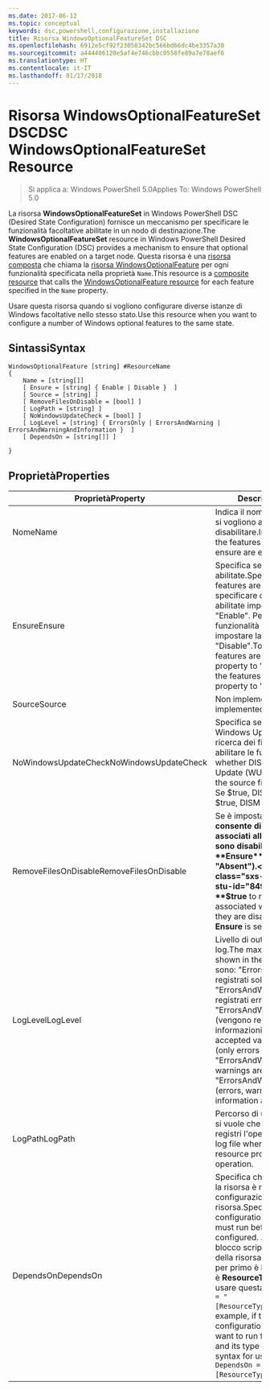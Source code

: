 ```yaml
---
ms.date: 2017-06-12
ms.topic: conceptual
keywords: dsc,powershell,configurazione,installazione
title: Risorsa WindowsOptionalFeatureSet DSC
ms.openlocfilehash: 6912e5cf92f23058342bc566bd66dc4be3357a30
ms.sourcegitcommit: a444406120e5af4e746cbbc0558fe89a7e78aef6
ms.translationtype: HT
ms.contentlocale: it-IT
ms.lasthandoff: 01/17/2018
---
```

# <a name="dsc-windowsoptionalfeatureset-resource"></a><span data-ttu-id="84908-103">Risorsa WindowsOptionalFeatureSet DSC</span><span class="sxs-lookup"><span data-stu-id="84908-103">DSC WindowsOptionalFeatureSet Resource</span></span>

> <span data-ttu-id="84908-104">Si applica a: Windows PowerShell 5.0</span><span class="sxs-lookup"><span data-stu-id="84908-104">Applies To: Windows PowerShell 5.0</span></span>

<span data-ttu-id="84908-105">La risorsa **WindowsOptionalFeatureSet** in Windows PowerShell DSC (Desired State Configuration) fornisce un meccanismo per specificare le funzionalità facoltative abilitate in un nodo di destinazione.</span><span class="sxs-lookup"><span data-stu-id="84908-105">The **WindowsOptionalFeatureSet** resource in Windows PowerShell Desired State Configuration (DSC) provides a mechanism to ensure that optional features are enabled on a target node.</span></span> <span data-ttu-id="84908-106">Questa risorsa è una [risorsa composta](authoringResourceComposite.md) che chiama la [risorsa WindowsOptionalFeature](windowsOptionalFeatureResource.md) per ogni funzionalità specificata nella proprietà `Name`.</span><span class="sxs-lookup"><span data-stu-id="84908-106">This resource is a [composite resource](authoringResourceComposite.md) that calls the [WindowsOptionalFeature resource](windowsOptionalFeatureResource.md) for each feature specified in the `Name` property.</span></span>

<span data-ttu-id="84908-107">Usare questa risorsa quando si vogliono configurare diverse istanze di Windows facoltative nello stesso stato.</span><span class="sxs-lookup"><span data-stu-id="84908-107">Use this resource when you want to configure a number of Windows optional features to the same state.</span></span>

## <a name="syntax"></a><span data-ttu-id="84908-108">Sintassi</span><span class="sxs-lookup"><span data-stu-id="84908-108">Syntax</span></span>

```
WindowsOptionalFeature [string] #ResourceName
{
    Name = [string[]]
    [ Ensure = [string] { Enable | Disable }  ]
    [ Source = [string] ] 
    [ RemoveFilesOnDisable = [bool] ]  
    [ LogPath = [string] ]
    [ NoWindowsUpdateCheck = [bool] ]
    [ LogLevel = [string] { ErrorsOnly | ErrorsAndWarning | ErrorsAndWarningAndInformation }  ]
    [ DependsOn = [string[]] ]
    
}
```

## <a name="properties"></a><span data-ttu-id="84908-109">Proprietà</span><span class="sxs-lookup"><span data-stu-id="84908-109">Properties</span></span>

|  <span data-ttu-id="84908-110">Proprietà</span><span class="sxs-lookup"><span data-stu-id="84908-110">Property</span></span>  |  <span data-ttu-id="84908-111">Description</span><span class="sxs-lookup"><span data-stu-id="84908-111">Description</span></span>   | 
|---|---| 
| <span data-ttu-id="84908-112">Nome</span><span class="sxs-lookup"><span data-stu-id="84908-112">Name</span></span>| <span data-ttu-id="84908-113">Indica il nome delle funzionalità che si vogliono abilitare o disabilitare.</span><span class="sxs-lookup"><span data-stu-id="84908-113">Indicates the name of the features that you want to ensure are enabled or disabled.</span></span>| 
| <span data-ttu-id="84908-114">Ensure</span><span class="sxs-lookup"><span data-stu-id="84908-114">Ensure</span></span>| <span data-ttu-id="84908-115">Specifica se le funzionalità sono abilitate.</span><span class="sxs-lookup"><span data-stu-id="84908-115">Specifies whether the features are enabled.</span></span> <span data-ttu-id="84908-116">Per specificare che le funzionalità sono abilitate impostare la proprietà su "Enable". Per specificare che le funzionalità sono disabilitate impostare la proprietà su "Disable".</span><span class="sxs-lookup"><span data-stu-id="84908-116">To ensure that the features are enabled, set this property to "Enable" To ensure that the features are disabled, set the property to "Disable".</span></span>|
| <span data-ttu-id="84908-117">Source</span><span class="sxs-lookup"><span data-stu-id="84908-117">Source</span></span>| <span data-ttu-id="84908-118">Non implementata.</span><span class="sxs-lookup"><span data-stu-id="84908-118">Not implemented.</span></span>|
| <span data-ttu-id="84908-119">NoWindowsUpdateCheck</span><span class="sxs-lookup"><span data-stu-id="84908-119">NoWindowsUpdateCheck</span></span>| <span data-ttu-id="84908-120">Specifica se DISM contatta Windows Update (WU) durante la ricerca dei file di origine per abilitare le funzionalità.</span><span class="sxs-lookup"><span data-stu-id="84908-120">Specifies whether DISM contacts Windows Update (WU) when searching for the source files to enable features.</span></span> <span data-ttu-id="84908-121">Se $true, DISM non contatta WU.</span><span class="sxs-lookup"><span data-stu-id="84908-121">If $true, DISM does not contact WU.</span></span>|
| <span data-ttu-id="84908-122">RemoveFilesOnDisable</span><span class="sxs-lookup"><span data-stu-id="84908-122">RemoveFilesOnDisable</span></span>| <span data-ttu-id="84908-123">Se è impostata su **$true** consente di rimuovere tutti i file associati alle funzionalità quando sono disabilitate (ossia, quando **Ensure** è impostata su "Absent").</span><span class="sxs-lookup"><span data-stu-id="84908-123">Set to **$true** to remove all files associated with the features when they are disabled (that is, when **Ensure** is set to "Absent").</span></span>|
| <span data-ttu-id="84908-124">LogLevel</span><span class="sxs-lookup"><span data-stu-id="84908-124">LogLevel</span></span>| <span data-ttu-id="84908-125">Livello di output massimo per i log.</span><span class="sxs-lookup"><span data-stu-id="84908-125">The maximum output level shown in the logs.</span></span> <span data-ttu-id="84908-126">I valori consentiti sono: "ErrorsOnly" (vengono registrati solo gli errori), "ErrorsAndWarning" (vengono registrati errori e avvisi) e "ErrorsAndWarningAndInformation" (vengono registrati errori, avvisi e informazioni di debug).</span><span class="sxs-lookup"><span data-stu-id="84908-126">The accepted values are: "ErrorsOnly" (only errors are logged), "ErrorsAndWarning" (errors and warnings are logged), and "ErrorsAndWarningAndInformation" (errors, warnings, and debug information are logged).</span></span>|
| <span data-ttu-id="84908-127">LogPath</span><span class="sxs-lookup"><span data-stu-id="84908-127">LogPath</span></span>| <span data-ttu-id="84908-128">Percorso di un file di registro in cui si vuole che il provider di risorse registri l'operazione.</span><span class="sxs-lookup"><span data-stu-id="84908-128">The path to a log file where you want the resource provider to log the operation.</span></span>| 
| <span data-ttu-id="84908-129">DependsOn</span><span class="sxs-lookup"><span data-stu-id="84908-129">DependsOn</span></span>| <span data-ttu-id="84908-130">Specifica che prima di configurare la risorsa è necessario eseguire la configurazione di un'altra risorsa.</span><span class="sxs-lookup"><span data-stu-id="84908-130">Specifies that the configuration of another resource must run before this resource is configured.</span></span> <span data-ttu-id="84908-131">Ad esempio, se l'ID del blocco script di configurazione della risorsa che si vuole eseguire per primo è __ResourceName__ e il tipo è __ResourceType__, la sintassi per usare questa proprietà è `DependsOn = "[ResourceType]ResourceName"`.</span><span class="sxs-lookup"><span data-stu-id="84908-131">For example, if the ID of the resource configuration script block that you want to run first is __ResourceName__ and its type is __ResourceType__, the syntax for using this property is `DependsOn = "[ResourceType]ResourceName"`.</span></span>| 
 



